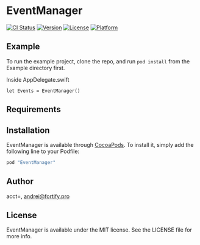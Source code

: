 # EventManager

[![CI Status](http://img.shields.io/travis/acct<blob>=<NULL>/EventManager.svg?style=flat)](https://travis-ci.org/acct<blob>=<NULL>/EventManager)
[![Version](https://img.shields.io/cocoapods/v/EventManager.svg?style=flat)](http://cocoapods.org/pods/EventManager)
[![License](https://img.shields.io/cocoapods/l/EventManager.svg?style=flat)](http://cocoapods.org/pods/EventManager)
[![Platform](https://img.shields.io/cocoapods/p/EventManager.svg?style=flat)](http://cocoapods.org/pods/EventManager)

## Example

To run the example project, clone the repo, and run `pod install` from the Example directory first.

Inside AppDelegate.swift
```swfit
let Events = EventManager()
```

## Requirements

## Installation

EventManager is available through [CocoaPods](http://cocoapods.org). To install
it, simply add the following line to your Podfile:

```ruby
pod "EventManager"
```

## Author

acct<blob>=<NULL>, andrei@fortify.pro

## License

EventManager is available under the MIT license. See the LICENSE file for more info.
